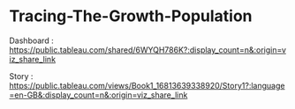 # Tracing-The-Growth-Population

Dashboard : https://public.tableau.com/shared/6WYQH786K?:display_count=n&:origin=viz_share_link

Story :  https://public.tableau.com/views/Book1_16813639338920/Story1?:language=en-GB&:display_count=n&:origin=viz_share_link
